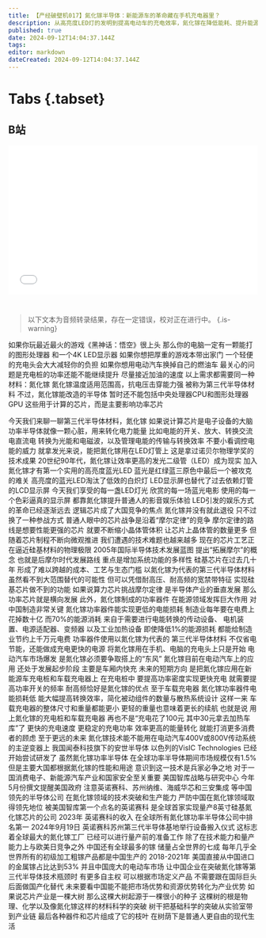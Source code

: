 ```yaml
---
title: 【产经破壁机017】氮化镓半导体：新能源车的革命藏在手机充电器里？
description: 从高亮度LED灯的发明到提高电动车的充电效率，氮化镓在降低能耗、提升能源转换效率、推动半导体技术发展以及改善人们日常生活方面发挥着重要作用。【产经破壁机017】#氮化镓 #半导体 #新能源
published: true
date: 2024-09-12T14:04:37.144Z
tags: 
editor: markdown
dateCreated: 2024-09-12T14:04:37.144Z
---
```


# Tabs {.tabset}

## B站

<div style="position: relative; padding: 30% 45%;">
<iframe style="position: absolute; width: 100%; height: 100%; left: 0; top: 0;" src="//player.bilibili.com/player.html?&bvid=BV1nr4petEjP&page=1&as_wide=1&high_quality=1&danmaku=1&autoplay=0" scrolling="no" border="0" frameborder="no" framespacing="0" allowfullscreen="true"></iframe>
</div>


#

> 以下文本为音频转录结果，存在一定错误，校对正在进行中。
{.is-warning}

如果你玩最近最火的游戏《黑神话：悟空》很上头
那么你的电脑一定有一颗能打的图形处理器
和一个4K LED显示器
如果你想把厚重的游戏本带出家门
一个轻便的充电头会大大减轻你的负担
如果你想用电动汽车换掉自己的燃油车
最关心的问题是充电桩的功率还能不能继续提升
尽量接近加油的速度
以上需求都需要同一种材料：氮化镓
氮化镓温度适用范围高，抗电压击穿能力强
被称为第三代半导体材料
不过，氮化镓能改造的半导体
暂时还不能包括中央处理器CPU和图形处理器GPU
这些用于计算的芯片，而是主要影响功率芯片

今天我们来聊一聊第三代半导体材料，氮化镓
如果说计算芯片是电子设备的大脑
功率半导体就像一颗心脏，用来转化电力能量
比如电能的开关、放大、转换交流电直流电
转换为光能和电磁波，以及管理电能的传输与转换效率
不要小看调控电能的威力
就拿发光来说，能把氮化镓用在LED灯管上
这是拿过诺贝尔物理学奖的技术成果
20世纪90年代，氮化镓让效率更高的发光二级管（LED）成为现实
加入氮化镓才有第一个实用的高亮度蓝光LED
蓝光是红绿蓝三原色中最后一个被攻克的难关
高亮度的蓝光LED淘汰了低效的白炽灯
LED显示屏也替代了过去依赖灯管的LCD显示屏
今天我们享受的每一盏LED灯光
欣赏的每一场蓝光电影
使用的每一个色彩逼真的显示屏
都靠氮化镓提升普通人的影音娱乐体验
LED引发的娱乐方式的革命已经逐渐远去
逻辑芯片成了大国竞争的焦点
氮化镓并没有就此退役
只不过换了一种参战方式
普通人眼中的芯片战争是沿着“摩尔定律”的竞争
摩尔定律的路线是想要性能更强的芯片
就要不断缩小晶体管体积
让芯片上晶体管的数量更多
但随着芯片制程不断向微观推进
我们遭遇的技术难题也越来越多
现在的芯片工艺正在逼近硅基材料的物理极限
2005年国际半导体技术发展蓝图
提出“拓展摩尔”的概念
也就是后摩尔时代发展路线
重点是增加系统功能的多样性
硅基芯片在过去几十年
形成了难以跨越的成本、工艺与生态门槛
以氮化镓为代表的第三代半导体材料
虽然看不到大范围替代的可能性
但可以凭借耐高压、耐高频的宽禁带特征
实现硅基芯片做不到的功能
如果说算力芯片挑战摩尔定律
是半导体产业的垂直发展
那么功率芯片就是横向发展
此外，氮化镓制成的功率器件
在能源领域发挥巨大作用
对中国制造非常关键
氮化镓功率器件能实现更低的电能损耗
制造业每年要在电费上花掉数十亿
而70%的能源消耗
来自于需要进行电能转换的传动设备、
电机装置、电源适配器、变频器
以及工业加热设备
即使降低1%的能源损耗
都能给制造业节约上千万元电费
功率器件使用以氮化镓为代表的
第三代半导体材料
不仅省电节能，还能做成充电更快的电源
将氮化镓用在手机、电脑的充电头上只是开始
电动汽车市场爆发
是氮化镓必须要争取搭上的“东风”
氮化镓目前在电动汽车上的应用
还处于发展起步阶段
主要是车厢内快充
未来的短期方向
是把氮化镓应用在新能源车充电桩和车载充电器上
在充电桩中
要提高功率密度实现更快充电
就需要提高功率开关的频率
耐高频恰好是氮化镓的优点
至于车载充电器
氮化镓功率器件电能损耗低
能大幅提高转换效率，简化被动组件的数量与散热系统设计
这样一来
车载充电器的整体尺寸和重量都能更小
更轻的重量也意味着更长的续航
也就是说
用上氮化镓的充电桩和车载充电器
再也不是“充电花了100元
其中30元拿去加热车库”了
更快的充电速度
更稳定的充电功率
效率更高的能量转化
就能打消更多消费者的顾虑
至于更远的未来
氮化镓技术能不能用在电动汽车400V或800V传动系统的主逆变器上
我国闻泰科技旗下的安世半导体
以色列的VisIC Technologies
已经开始尝试研发了
虽然氮化镓功率半导体
在全球功率半导体期间市场规模仅有1.5%
但是主要大国都根据氮化镓的性能和用途
意识到这一技术是兵家必争之地
对于一国消费电子、新能源汽车产业和国家安全至关重要
美国智库战略与研究中心
今年5月份撰文提醒美国政府
注意英诺赛科、苏州纳维、海威华芯和三安集成
等中国领先的半导体公司
在氮化镓领域的技术突破和生产能力
严防中国在氮化镓领域取得领先地位
被美国智库第一个点名的英诺赛科
是全球首家实现量产8英寸硅基氮化镓芯片的公司
2023年
英诺赛科的收入
在全球所有氮化镓功率半导体公司中排名第一
2024年9月19日
英诺赛科苏州第三代半导体基地举行设备搬入仪式
这标志着全球最大的氮化镓工厂
已经可以进行量产前的准备工作
除了在技术能力和量产能力上与欧美日竞争之外
中国还有全球最多的镓
储量占全世界的七成
每年几乎全世界所有的初级加工粗镓产品都是中国生产的
2018-2021年
美国直接从中国进口的金属镓占比达到53%
并且中国庞大的电动车市场
让中国企业在突破氮化镓等第三代半导体技术瓶颈时
有更多自主权
可以根据市场定义产品
不需要跟在国际巨头后面做国产化替代
未来要看中国能不能把市场优势和资源优势转化为产业优势
如果说芯片产业是一棵大树
那么这棵大树起源于一棵很小的种子
这棵树的根是物理、化学以及像氮化镓这样的材料科学的突破
树干把基础科学的突破从实验室带到产业链
最后各种器件和芯片组成了它的枝叶
在树荫下是普通人更自由的现代生活
